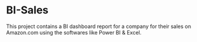 # BI-Sales
This project contains a BI dashboard report for a company for their sales on Amazon.com using the softwares like Power BI & Excel.

